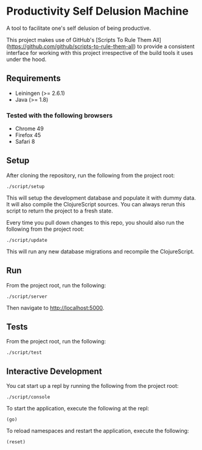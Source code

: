 # Productivity Self Delusion Machine

A tool to facilitate one's self delusion of being productive.

This project makes use of GitHub's [Scripts To Rule Them All]
(https://github.com/github/scripts-to-rule-them-all)
to provide a consistent interface for working with this project irrespective of
the build tools it uses under the hood.

## Requirements

- Leiningen (>= 2.6.1)
- Java (>= 1.8)

### Tested with the following browsers

- Chrome 49
- Firefox 45
- Safari 8

## Setup

After cloning the repository, run the following from the project root:

```
./script/setup
```

This will setup the development database and populate it with dummy data. It
will also compile the ClojureScript sources. You can always rerun this script to
return the project to a fresh state.

Every time you pull down changes to this repo, you should also run the following
from the project root:

```
./script/update
```

This will run any new database migrations and recompile the ClojureScript.

## Run

From the project root, run the following:

```
./script/server
```

Then navigate to [http://localhost:5000](http://localhost:5000).

## Tests

From the project root, run the following:

```
./script/test
```

## Interactive Development

You cat start up a repl by running the following from the project root:

```
./script/console
```

To start the application, execute the following at the repl:

```
(go)
```

To reload namespaces and restart the application, execute the following:

```
(reset)
```
